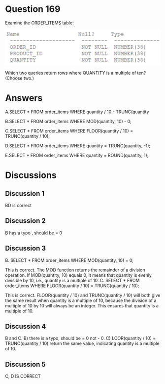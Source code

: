 # Question 169
Examine the ORDER_ITEMS table:

![](../images/image81.png)
		
Which two queries return rows where QUANTITY is a multiple of ten? (Choose two.)

# Answers
A.SELECT * FROM order_items WHERE quantity / 10 - TRUNC(quantity

B.SELECT * FROM order_items WHERE MOD(quantity, 10) - 0;

C.SELECT * FROM  order_items WHERE FLOOR(quantity / 10) = TRUNC(quantity / 10);

D.SELECT * FROM  order_items WHERE quantity = TRUNC(quantity,  -1);

E.SELECT * FROM  order_items WHERE quantity = ROUND(quantity,  1);

# Discussions
## Discussion 1
BD is correct

## Discussion 2
B has a typo , should be = 0

## Discussion 3
B. SELECT * FROM order_items WHERE MOD(quantity, 10) = 0;

This is correct. The MOD function returns the remainder of a division operation. If MOD(quantity, 10) equals 0, it means that quantity is evenly divisible by 10, i.e., quantity is a multiple of 10.
C. SELECT * FROM order_items WHERE FLOOR(quantity / 10) = TRUNC(quantity / 10);

This is correct. FLOOR(quantity / 10) and TRUNC(quantity / 10) will both give the same result when quantity is a multiple of 10, because the division of a multiple of 10 by 10 will always be an integer. This ensures that quantity is a multiple of 10.

## Discussion 4
B and C. 
B) there is a typo, should be = 0 not - 0. 
C) LOOR(quantity / 10) = TRUNC(quantity / 10) return the same value, indicating quantity is a multiple of 10.

## Discussion 5
C, D IS CORRECT


